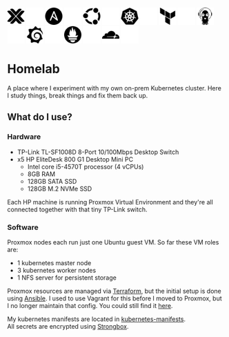<p align="left">
  <img width="40" src="docs/images/proxmox_dark.svg#gh-light-mode-only" title="Proxmox"/>
  <img width="40" src="docs/images/proxmox_light.svg#gh-dark-mode-only" title="Proxmox"/>
  <img width="40" src="docs/images/ansible_dark.svg#gh-light-mode-only" title="Ansible"/>
  <img width="40" src="docs/images/ansible_light.svg#gh-dark-mode-only" title="Ansible"/>
  <img width="40" src="docs/images/ubuntu_dark.svg#gh-light-mode-only" title="Ubuntu"/>
  <img width="40" src="docs/images/ubuntu_light.svg#gh-dark-mode-only" title="Ubuntu"/>
  <img width="40" src="docs/images/kubernetes_dark.svg#gh-light-mode-only" title="Kubernetes"/>
  <img width="40" src="docs/images/kubernetes_light.svg#gh-dark-mode-only" title="Kubernetes"/>
  <img width="40" src="docs/images/terraform_dark.svg#gh-light-mode-only" title="Terraform"/>
  <img width="40" src="docs/images/terraform_light.svg#gh-dark-mode-only" title="Terraform"/>
  <img width="40" src="docs/images/argo_dark.svg#gh-light-mode-only" title="ArgoCD"/>
  <img width="40" src="docs/images/argo_light.svg#gh-dark-mode-only" title="ArgoCD"/>
  <img width="40" src="docs/images/grafana_dark.svg#gh-light-mode-only" title="Grafana"/>
  <img width="40" src="docs/images/grafana_light.svg#gh-dark-mode-only" title="Grafana"/>
  <img width="40" src="docs/images/prometheus_dark.svg#gh-light-mode-only" title="Prometheus"/>
  <img width="40" src="docs/images/prometheus_light.svg#gh-dark-mode-only" title="Prometheus"/>
  <img width="40" src="docs/images/cloudflare_dark.svg#gh-light-mode-only" title="Cloudflare"/>
  <img width="40" src="docs/images/cloudflare_light.svg#gh-dark-mode-only" title="Cloudflare"/>
</p>

# Homelab

A place where I experiment with my own on-prem Kubernetes cluster. Here I study
things, break things and fix them back up.

## What do I use?
### Hardware
- TP-Link TL-SF1008D 8-Port 10/100Mbps Desktop Switch
- x5 HP EliteDesk 800 G1 Desktop Mini PC
  - Intel core i5-4570T processor (4 vCPUs)
  - 8GB RAM
  - 128GB SATA SSD
  - 128GB M.2 NVMe SSD

Each HP machine is running Proxmox Virtual Environment and they're all connected
together with that tiny TP-Link switch.

### Software
Proxmox nodes each run just one Ubuntu guest VM. So far these VM roles are:
- 1 kubernetes master node
- 3 kubernetes worker nodes
- 1 NFS server for persistent storage

Proxmox resources are managed via [Terraform](https://github.com/DTLP/homelab/tree/main/terraform),
but the initial setup is done using [Ansible](https://github.com/DTLP/homelab/tree/main/ansible). I used to use Vagrant for this before I moved to Proxmox, but I no
longer maintain that config. You could still find it [here](https://github.com/DTLP/homelab/tree/main/archive/vagrant).

My kubernetes manifests are located in [kubernetes-manifests](https://github.com/DTLP/homelab/tree/main/kubernetes-manifests).  
All secrets are encrypted using [Strongbox](https://github.com/uw-labs/strongbox).
